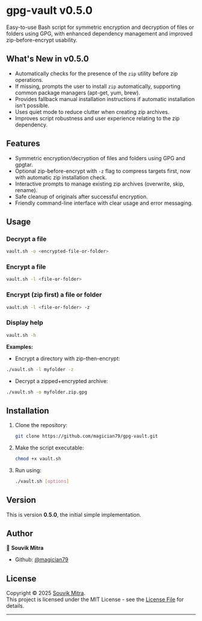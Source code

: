 # gpg-vault v0.5.0

Easy-to-use Bash script for symmetric encryption and decryption of files or folders using GPG, with enhanced dependency management and improved zip-before-encrypt usability.

## What's New in v0.5.0

- Automatically checks for the presence of the `zip` utility before zip operations.
- If missing, prompts the user to install `zip` automatically, supporting common package managers (apt-get, yum, brew).
- Provides fallback manual installation instructions if automatic installation isn’t possible.
- Uses quiet mode to reduce clutter when creating zip archives.
- Improves script robustness and user experience relating to the zip dependency.

## Features

- Symmetric encryption/decryption of files and folders using GPG and gpgtar.
- Optional zip-before-encrypt with `-z` flag to compress targets first, now with automatic zip installation check.
- Interactive prompts to manage existing zip archives (overwrite, skip, rename).
- Safe cleanup of originals after successful encryption.
- Friendly command-line interface with clear usage and error messaging.

## Usage

### Decrypt a file
```sh
vault.sh -o <encrypted-file-or-folder>
```

### Encrypt a file
```sh
vault.sh -l <file-or-folder>
```

### Encrypt (zip first) a file or folder
```sh
vault.sh -l <file-or-folder> -z
```

### Display help
```sh
vault.sh -h
```

**Examples:**
- Encrypt a directory with zip-then-encrypt:
```sh
./vault.sh -l myfolder -z
```
- Decrypt a zipped+encrypted archive:
```sh
./vault.sh -o myfolder.zip.gpg
```

## Installation

1. Clone the repository:
   ```sh
   git clone https://github.com/magician79/gpg-vault.git
   ```

2. Make the script executable:  
   ```sh
   chmod +x vault.sh
   ```

3. Run using:  
   ```sh
   ./vault.sh [options]
   ```

## Version

This is version **0.5.0**, the initial simple implementation.

## Author

👤 **Souvik Mitra**

- Github: [@magician79](https://github.com/magician79)

## License
Copyright © 2025 [Souvik Mitra](https://github.com/magician79).<br />
This project is licensed under the MIT License - see the [License File](LICENSE) for details.

---
